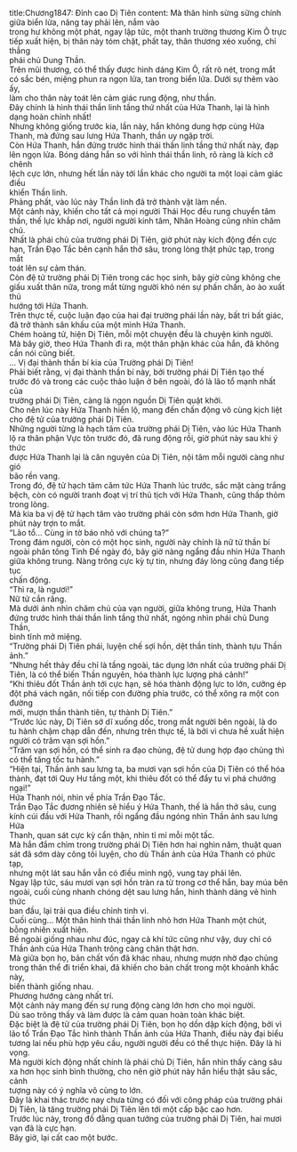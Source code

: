 title:Chương1847: Đỉnh cao Dị Tiên
content:
Mà thân hình sừng sững chính giữa biển lửa, nâng tay phải lên, nắm vào<br>trong hư không một phát, ngay lập tức, một thanh trường thương Kim Ô trực<br>tiếp xuất hiện, bị thân này tóm chặt, phất tay, thân thương xéo xuống, chỉ thẳng<br>phái chủ Dung Thần.<br>Trên mũi thương, có thể thấy được hình dáng Kim Ô, rất rõ nét, trong mắt<br>có sắc bén, miệng phun ra ngọn lửa, tan trong biển lửa. Dưới sự thêm vào ấy,<br>làm cho thân này toát lên cảm giác rung động, như thần.<br>Đây chính là hình thái thần linh tầng thứ nhất của Hứa Thanh, lại là hình<br>dạng hoàn chỉnh nhất!<br>Nhưng không giống trước kia, lần này, hắn không dung hợp cùng Hứa<br>Thanh, mà đứng sau lưng Hứa Thanh, thần uy ngập trời.<br>Còn Hứa Thanh, hắn đứng trước hình thái thần linh tầng thứ nhất này, đạp<br>lên ngọn lửa. Bóng dáng hắn so với hình thái thần linh, rõ ràng là kích cỡ chênh<br>lệch cực lớn, nhưng hết lần này tới lần khác cho người ta một loại cảm giác điều<br>khiển Thần linh.<br>Phảng phất, vào lúc này Thần linh đã trở thành vật làm nền.<br>Một cảnh này, khiến cho tất cả mọi người Thái Học đều rung chuyển tâm<br>thần, thế lực khắp nơi, người người kinh tâm, Nhân Hoàng cũng nhìn chăm chú.<br>Nhất là phái chủ của trường phái Dị Tiên, giờ phút này kích động đến cực<br>hạn, Trần Đạo Tắc bên cạnh hắn thở sâu, trong lòng thật phức tạp, trong mắt<br>toát lên sự cảm thán.<br>Còn đệ tử trường phái Dị Tiên trong các học sinh, bây giờ cũng không che<br>giấu xuất thân nữa, trong mắt từng người khó nén sự phấn chấn, ào ào xuất thủ<br>hướng tới Hứa Thanh.<br>Trên thực tế, cuộc luận đạo của hai đại trường phái lần này, bất tri bất giác,<br>đã trở thành sân khấu của một mình Hứa Thanh.<br>Chém hoàng tử, hiện Dị Tiên, mỗi một chuyện đều là chuyện kinh người.<br>Mà bây giờ, theo Hứa Thanh đi ra, một thân phận khác của hắn, đã không<br>cần nói cũng biết.<br>... Vị đại thành thần bí kia của Trường phái Dị Tiên!<br>Phải biết rằng, vị đại thành thần bí này, bởi trường phái Dị Tiên tạo thế<br>trước đó và trong các cuộc thảo luận ở bên ngoài, đó là lão tổ mạnh nhất của<br>trường phái Dị Tiên, càng là ngọn nguồn Dị Tiên quật khởi.<br>Cho nên lúc này Hứa Thanh hiển lộ, mang đến chấn động vô cùng kịch liệt<br>cho đệ tử của trường phái Dị Tiên.<br>Những người từng là hạch tâm của trường phái Dị Tiên, vào lúc Hứa Thanh<br>lộ ra thân phận Vực tôn trước đó, đã rung động rồi, giờ phút này sau khi ý thức<br>được Hứa Thanh lại là căn nguyên của Dị Tiên, nội tâm mỗi người càng như gió<br>bão rền vang.<br>Trong đó, đệ tử hạch tâm căm tức Hứa Thanh lúc trước, sắc mặt càng trắng<br>bệch, còn có người tranh đoạt vị trí thủ tịch với Hứa Thanh, cũng thấp thỏm<br>trong lòng.<br>Mà kia ba vị đệ tử hạch tâm vào trường phái còn sớm hơn Hứa Thanh, giờ<br>phút này trợn to mắt.<br>“Lão tổ... Cùng in tờ báo nhỏ với chúng ta?”<br>Trong đám người, còn có một học sinh, người này chính là nữ tử thần bí<br>ngoài phân tông Tinh Đế ngày đó, bây giờ nàng ngẩng đầu nhìn Hứa Thanh<br>giữa không trung. Nàng trông cực kỳ tự tin, nhưng đáy lòng cũng đang tiếp tục<br>chấn động.<br>“Thì ra, là ngươi!”<br>Nữ tử cắn răng.<br>Mà dưới ánh nhìn chăm chú của vạn người, giữa không trung, Hứa Thanh<br>đứng trước hình thái thần linh tầng thứ nhất, ngóng nhìn phái chủ Dung Thần,<br>bình tĩnh mở miệng.<br>“Trường phái Dị Tiên phái, luyện chế sợi hồn, dệt thần tính, thành tựu Thần<br>ảnh.”<br>“Nhưng hết thảy đều chỉ là tầng ngoài, tác dụng lớn nhất của trường phái Dị<br>Tiên, là có thể biến Thần nguyên, hóa thành lực lượng phá cảnh!”<br>“Khi thiêu đốt Thần ảnh tới cực hạn, sẽ hóa thành động lực to lớn, cưỡng ép<br>đột phá vách ngăn, nối tiếp con đường phía trước, có thể xông ra một con đường<br>mới, mượn thần thành tiên, tự thành Dị Tiên.”<br>“Trước lúc này, Dị Tiên sở dĩ xuống dốc, trong mắt người bên ngoài, là do<br>tu hành chậm chạp dẫn đến, nhưng trên thực tế, là bởi vì chưa hề xuất hiện<br>người có trăm vạn sợi hồn.”<br>“Trăm vạn sợi hồn, có thể sinh ra đạo chủng, đệ tử dung hợp đạo chủng thì<br>có thể tăng tốc tu hành.”<br>“Hiện tại, Thần ảnh sau lưng ta, ba mươi vạn sợi hồn của Dị Tiên có thể hóa<br>thành, đạt tới Quy Hư tầng một, khi thiêu đốt có thể đẩy tu vi phá chướng<br>ngại!”<br>Hứa Thanh nói, nhìn về phía Trần Đạo Tắc.<br>Trần Đạo Tắc đương nhiên sẽ hiểu ý Hứa Thanh, thế là hắn thở sâu, cung<br>kính cúi đầu với Hứa Thanh, rồi ngẩng đầu ngóng nhìn Thần ảnh sau lưng Hứa<br>Thanh, quan sát cực kỳ cẩn thận, nhìn tỉ mỉ mỗi một tấc.<br>Mà hắn đắm chìm trong trường phái Dị Tiên hơn hai nghìn năm, thuật quan<br>sát đã sớm dày công tôi luyện, cho dù Thần ảnh của Hứa Thanh có phức tạp,<br>nhưng một lát sau hắn vẫn có điều minh ngộ, vung tay phải lên.<br>Ngay lập tức, sáu mươi vạn sợi hồn tràn ra từ trong cơ thể hắn, bay múa bên<br>ngoài, cuối cùng nhanh chóng dệt sau lưng hắn, hình thành dáng vẻ hình thức<br>ban đầu, lại trải qua điều chỉnh tinh vi.<br>Cuối cùng... Một thân hình thái thần linh nhỏ hơn Hứa Thanh một chút,<br>bỗng nhiên xuất hiện.<br>Bề ngoài giống nhau như đúc, ngay cả khí tức cũng như vậy, duy chỉ có<br>Thần ảnh của Hứa Thanh trông càng chân thật hơn.<br>Mà giữa bọn họ, bản chất vốn đã khác nhau, nhưng mượn nhờ đạo chủng<br>trong thân thể đi triển khai, đã khiến cho bản chất trong một khoảnh khắc này,<br>biến thành giống nhau.<br>Phương hướng càng nhất trí.<br>Một cảnh này mang đến sự rung động càng lớn hơn cho mọi người.<br>Dù sao trông thấy và làm được là cảm quan hoàn toàn khác biệt.<br>Đặc biệt là đệ tử của trường phái Dị Tiên, bọn họ dồn dập kích động, bởi vì<br>lão tổ Trần Đạo Tắc hình thành Thần ảnh của Hứa Thanh, điều này đại biểu<br>tương lai nếu phù hợp yêu cầu, người người đều có thể thực hiện. Đây là hi<br>vọng.<br>Mà người kích động nhất chính là phái chủ Dị Tiên, hắn nhìn thấy càng sâu<br>xa hơn học sinh bình thường, cho nên giờ phút này hắn hiểu thật sâu sắc, cảnh<br>tượng này có ý nghĩa vô cùng to lớn.<br>Đây là khai thác trước nay chưa từng có đối với công pháp của trường phái<br>Dị Tiên, là tăng trường phái Dị Tiên lên tới một cấp bậc cao hơn.<br>Trước lúc này, trong đồ đằng quan tưởng của trường phái Dị Tiên, hai mươi<br>vạn đã là cực hạn.<br>Bây giờ, lại cất cao một bước.